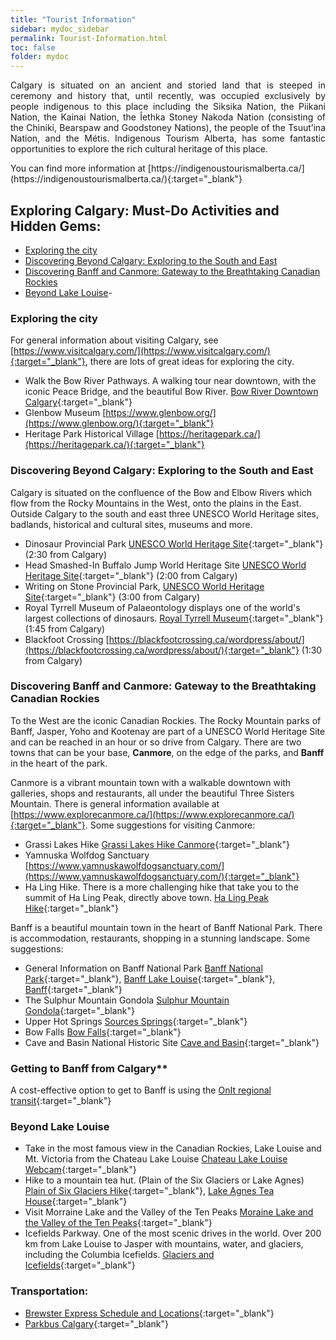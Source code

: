 ```yaml
---
title: "Tourist Information"
sidebar: mydoc_sidebar
permalink: Tourist-Information.html
toc: false 
folder: mydoc
---
```

<p align="justify">
Calgary is situated on an ancient and storied land that is steeped in ceremony and history that, until recently, was occupied exclusively by people indigenous to this place including the Siksika Nation, the Piikani Nation, the Kainai Nation, the Îethka Stoney Nakoda Nation (consisting of the Chiniki, Bearspaw and Goodstoney Nations), the people of the Tsuut’ina Nation, and the Métis. Indigenous Tourism Alberta, has some fantastic opportunities to explore the rich cultural heritage of this place.</p>
You can find more information at [https://indigenoustourismalberta.ca/](https://indigenoustourismalberta.ca/){:target="_blank"}

## Exploring Calgary: Must-Do Activities and Hidden Gems:
* [Exploring the city](#exploring-the-city)
* [Discovering Beyond Calgary: Exploring to the South and East](#discovering-beyond-calgary-exploring-to-the-south-and-east)
* [Discovering Banff and Canmore: Gateway to the Breathtaking Canadian Rockies](#discovering-banff-and-canmore-gateway-to-the-breathtaking-canadian-rockies)
* [Beyond Lake Louise](#beyond-lake-louise)-

### Exploring the city
For general information about visiting Calgary, see [https://www.visitcalgary.com/](https://www.visitcalgary.com/){:target="_blank"}, there are lots of great ideas for exploring the city.  

- Walk the Bow River Pathways. A walking tour near downtown, with the iconic Peace Bridge, and the beautiful Bow River. [Bow River Downtown Calgary](https://www.10adventures.com/hikes/calgary/bow-river-downtown-calgary/){:target="_blank"}
- Glenbow Museum [https://www.glenbow.org/](https://www.glenbow.org/){:target="_blank"}
- Heritage Park Historical Village [https://heritagepark.ca/](https://heritagepark.ca/){:target="_blank"}

### Discovering Beyond Calgary: Exploring to the South and East
Calgary is situated on the confluence of the Bow and Elbow Rivers which flow from the Rocky Mountains in the West, onto the plains in the East. Outside Calgary to the south and east three UNESCO World Heritage sites, badlands, historical and cultural sites, museums and more.  

- Dinosaur Provincial Park [UNESCO World Heritage Site](https://www.albertaparks.ca/parks/south/dinosaur-pp/){:target="_blank"} (2:30 from Calgary)
- Head Smashed-In Buffalo Jump World Heritage Site [UNESCO World Heritage Site](https://headsmashedin.ca/){:target="_blank"} (2:00 from Calgary)
- Writing on Stone Provincial Park, [UNESCO World Heritage Site](https://www.albertaparks.ca/parks/south/writing-on-stone-pp/){:target="_blank"} (3:00 from Calgary)
- Royal Tyrrell Museum of Palaeontology displays one of the world's largest collections of dinosaurs. [Royal Tyrrell Museum](https://tyrrellmuseum.com/){:target="_blank"} (1:45 from Calgary)
- Blackfoot Crossing [https://blackfootcrossing.ca/wordpress/about/](https://blackfootcrossing.ca/wordpress/about/){:target="_blank"} (1:30 from Calgary)

### Discovering Banff and Canmore: Gateway to the Breathtaking Canadian Rockies
To the West are the iconic Canadian Rockies. The Rocky Mountain parks of Banff, Jasper, Yoho and Kootenay are part of a UNESCO World Heritage Site and can be reached in an hour or so drive from Calgary. There are two towns that can be your base, <b>Canmore</b>, on the edge of the parks, and <b>Banff</b> in the heart of the park.

Canmore is a vibrant mountain town with a walkable downtown with galleries, shops and restaurants, all under the beautiful Three Sisters Mountain. There is general information available at [https://www.explorecanmore.ca/](https://www.explorecanmore.ca/){:target="_blank"}. Some suggestions for visiting Canmore:

- Grassi Lakes Hike [Grassi Lakes Hike Canmore](https://www.travelbanffcanada.com/grassi-lakes-hike-canmore/){:target="_blank"}
- Yamnuska Wolfdog Sanctuary [https://www.yamnuskawolfdogsanctuary.com/](https://www.yamnuskawolfdogsanctuary.com/){:target="_blank"}
- Ha Ling Hike. There is a more challenging hike that take you to the summit of Ha Ling Peak, directly above town. [Ha Ling Peak Hike](https://destinationlesstravel.com/ha-ling-peak-hike/){:target="_blank"}

Banff is a beautiful mountain town in the heart of Banff National Park. There is accommodation, restaurants, shopping in a stunning landscape. Some suggestions:

- General Information on Banff National Park [Banff National Park](https://parks.canada.ca/pn-np/ab/banff){:target="_blank"}, [Banff Lake Louise](https://www.banfflakelouise.com/){:target="_blank"}, [Banff](https://banff.ca/){:target="_blank"}
- The Sulphur Mountain Gondola [Sulphur Mountain Gondola](https://gondolabanff.com/){:target="_blank"}
- Upper Hot Springs [Sources Springs](https://parks.canada.ca/voyage-travel/promotion/sources-springs/banff){:target="_blank"}
- Bow Falls [Bow Falls](https://www.travelalberta.com/listings/bow-falls-23787){:target="_blank"}
- Cave and Basin National Historic Site [Cave and Basin](https://parks.canada.ca/lhn-nhs/ab/caveandbasin){:target="_blank"}

### Getting to Banff from Calgary**
A cost-effective option to get to Banff is using the [OnIt regional transit](https://www.onitregionaltransit.ca/){:target="_blank"}

### Beyond Lake Louise
- Take in the most famous view in the Canadian Rockies, Lake Louise and Mt. Victoria from the Chateau Lake Louise [Chateau Lake Louise Webcam](https://www.chateau-lake-louise.com/webcam/){:target="_blank"}
- Hike to a mountain tea hut. (Plain of the Six Glaciers or Lake Agnes) [Plain of Six Glaciers Hike](https://www.travelbanffcanada.com/plain-of-six-glaciers-hike/){:target="_blank"}, [Lake Agnes Tea House](http://www.lakeagnesteahouse.com/){:target="_blank"}
- Visit Morraine Lake and the Valley of the Ten Peaks [Moraine Lake and the Valley of the Ten Peaks](https://parks.canada.ca/pn-np/ab/banff/visit/les10-top10/louise){:target="_blank"}
- Icefields Parkway. One of the most scenic drives in the world. Over 200 km from Lake Louise to Jasper with mountains, water, and glaciers, including the Columbia Icefields. [Glaciers and Icefields](https://parks.canada.ca/pn-np/ab/banff/visit/les10-top10/glaciers-icefields){:target="_blank"}

### Transportation:

- [Brewster Express Schedule and Locations](https://www.banffjaspercollection.com/brewster-express/schedule-locations/){:target="_blank"}
- [Parkbus Calgary](https://parks.canada.ca/pn-np/ab/banff/visit/parkbus/calgary){:target="_blank"}